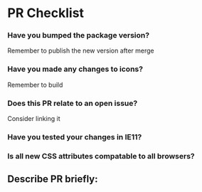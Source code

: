 # PR Checklist

### Have you bumped the package version? 
Remember to publish the new version after merge
### Have you made any changes to icons?
Remember to build
### Does this PR relate to an open issue? 
Consider linking it
### Have you tested your changes in IE11? 
### Is all new CSS attributes compatable to all browsers?

## Describe PR briefly:
